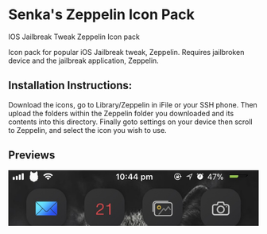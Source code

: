 # Senka's Zeppelin Icon Pack
IOS Jailbreak Tweak Zeppelin Icon pack

Icon pack for popular iOS Jailbreak tweak, Zeppelin. Requires jailbroken device and the jailbreak application, Zeppelin.

## Installation Instructions: 
Download the icons, go to Library/Zeppelin in iFile or your SSH phone. Then upload the folders within the Zeppelin folder you downloaded and its contents into this directory. Finally goto settings on your device then scroll to Zeppelin, and select the icon you wish to use.

## Previews
![Wolf Preview](https://github.com/SenkaWolf/senkawolf.github.io/blob/master/Screenshots/wolf.png?raw=true)
